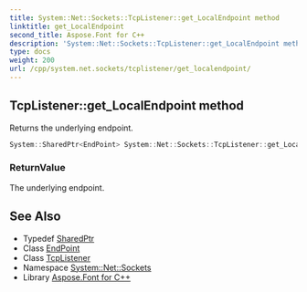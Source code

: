 ```yaml
---
title: System::Net::Sockets::TcpListener::get_LocalEndpoint method
linktitle: get_LocalEndpoint
second_title: Aspose.Font for C++
description: 'System::Net::Sockets::TcpListener::get_LocalEndpoint method. Returns the underlying endpoint in C++.'
type: docs
weight: 200
url: /cpp/system.net.sockets/tcplistener/get_localendpoint/
---
```

## TcpListener::get_LocalEndpoint method


Returns the underlying endpoint.

```cpp
System::SharedPtr<EndPoint> System::Net::Sockets::TcpListener::get_LocalEndpoint()
```


### ReturnValue

The underlying endpoint.

## See Also

* Typedef [SharedPtr](../../../system/sharedptr/)
* Class [EndPoint](../../../system.net/endpoint/)
* Class [TcpListener](../)
* Namespace [System::Net::Sockets](../../)
* Library [Aspose.Font for C++](../../../)
